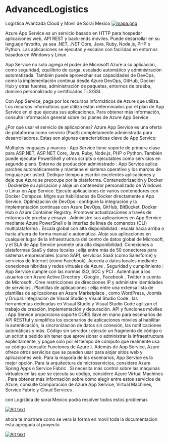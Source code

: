 # AdvancedLogistics
Logistica Avanzada Cloud y Movil de Sorai Mexico
[![mapa.png](https://i.postimg.cc/FRx4bv9f/mapa.png)](https://postimg.cc/HcjRHf8H)

Azure App Service es un servicio basado en HTTP para hospedar aplicaciones web, API REST y back-ends móviles. Puede desarrollar en su lenguaje favorito, ya sea .NET, .NET Core, Java, Ruby, Node.js, PHP o Python. Las aplicaciones se ejecutan y escalan con facilidad en entornos basados en Windows y Linux .

App Service no solo agrega el poder de Microsoft Azure a su aplicación, como seguridad, equilibrio de carga, escalado automático y administración automatizada. También puede aprovechar sus capacidades de DevOps, como la implementación continua desde Azure DevOps, GitHub, Docker Hub y otras fuentes, administración de paquetes, entornos de prueba, dominio personalizado y certificados TLS/SSL.

Con App Service, paga por los recursos informáticos de Azure que utiliza. Los recursos informáticos que utiliza están determinados por el plan de App Service en el que ejecuta sus aplicaciones. Para obtener más información, consulte Información general sobre los planes de Azure App Service .

¿Por qué usar el servicio de aplicaciones?
Azure App Service es una oferta de plataforma como servicio (PaaS) completamente administrada para desarrolladores. Estas son algunas características clave de App Service:

Múltiples lenguajes y marcos : App Service tiene soporte de primera clase para ASP.NET, ASP.NET Core, Java, Ruby, Node.js, PHP o Python. También puede ejecutar PowerShell y otros scripts o ejecutables como servicios en segundo plano.
Entorno de producción administrado : App Service aplica parches automáticamente y mantiene el sistema operativo y los marcos de lenguaje por usted. Dedique tiempo a escribir excelentes aplicaciones y deje que Azure se preocupe por la plataforma.
Contenedorización y Docker : Dockerize su aplicación y aloje un contenedor personalizado de Windows o Linux en App Service. Ejecute aplicaciones de varios contenedores con Docker Compose. Migre sus habilidades de Docker directamente a App Service.
Optimización de DevOps : configure la integración y la implementación continuas con Azure DevOps, GitHub, BitBucket, Docker Hub o Azure Container Registry. Promover actualizaciones a través de entornos de prueba y ensayo . Administre sus aplicaciones en App Service mediante Azure PowerShell o la interfaz de línea de comandos (CLI) multiplataforma .
Escala global con alta disponibilidad : escala hacia arriba o hacia afuera de forma manual o automática. Aloje sus aplicaciones en cualquier lugar de la infraestructura del centro de datos global de Microsoft, y el SLA de App Service promete una alta disponibilidad.
Conexiones a plataformas SaaS y datos locales : elija entre más de 50 conectores para sistemas empresariales (como SAP), servicios SaaS (como Salesforce) y servicios de Internet (como Facebook). Acceda a datos locales mediante conexiones híbridas y redes virtuales de Azure .
Seguridad y cumplimiento : App Service cumple con las normas ISO, SOC y PCI . Autentique a los usuarios con Azure Active Directory , Google , Facebook , Twitter o cuenta de Microsoft . Cree restricciones de direcciones IP y administre identidades de servicios .
Plantillas de aplicaciones : elija entre una extensa lista de plantillas de aplicaciones en Azure Marketplace , como WordPress, Joomla y Drupal.
Integración de Visual Studio y Visual Studio Code : las herramientas dedicadas en Visual Studio y Visual Studio Code agilizan el trabajo de creación, implementación y depuración.
API y funciones móviles : App Service proporciona soporte CORS llave en mano para escenarios de API RESTful y simplifica los escenarios de aplicaciones móviles al habilitar la autenticación, la sincronización de datos sin conexión, las notificaciones automáticas y más.
Código sin servidor : ejecute un fragmento de código o un script a pedido sin tener que aprovisionar o administrar la infraestructura explícitamente, y pague solo por el tiempo de cómputo que realmente usa su código (consulte Funciones de Azure ).
Además de App Service, Azure ofrece otros servicios que se pueden usar para alojar sitios web y aplicaciones web. Para la mayoría de los escenarios, App Service es la mejor opción. Para la arquitectura de microservicios, considere Azure Spring Apps o Service Fabric . Si necesita más control sobre las máquinas virtuales en las que se ejecuta su código, considere Azure Virtual Machines . Para obtener más información sobre cómo elegir entre estos servicios de Azure, consulte Comparación de Azure App Service, Virtual Machines, Service Fabric y Cloud Services .

con Logistica de sorai Mexico podra resolver todos estos problemas 

[![Alt text](https://img.youtube.com/vi/5Os6tvz3hcw/0.jpg)](https://www.youtube.com/watch?v=5Os6tvz3hcw)

ahora te mostrare como se vera la forma en movil toda la documentacion esta agregada al proyecto 


[![Alt text](https://img.youtube.com/vi/TZG4DV6TjuM/0.jpg)](https://www.youtube.com/watch?v=TZG4DV6TjuM)
